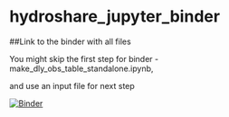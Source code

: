 # hydroshare_jupyter_binder

##Link to the binder with all files

You might skip the first step for binder - make_dly_obs_table_standalone.ipynb, 

and use an input file for next step

[![Binder](https://mybinder.org/badge.svg)](https://mybinder.org/v2/gh/Hydrocarpentry/hydroshare_jupyter_binder/master)
